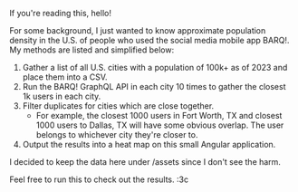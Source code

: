 If you're reading this, hello!

For some background, I just wanted to know approximate population density in the U.S. of people
who used the social media mobile app BARQ!. My methods are listed and simplified below:

1. Gather a list of all U.S. cities with a population of 100k+ as of 2023 and place them into a CSV.
2. Run the BARQ! GraphQL API in each city 10 times to gather the closest 1k users in each city.
3. Filter duplicates for cities which are close together.
    - For example, the closest 1000 users in Fort Worth, TX and closest 1000 users to Dallas, TX
    will have some obvious overlap. The user belongs to whichever city they're closer to.
4. Output the results into a heat map on this small Angular application.

I decided to keep the data here under /assets since I don't see the harm.

Feel free to run this to check out the results. :3c